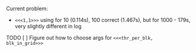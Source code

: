 Current problem:
 - `<<<1,1>>>` using for 10 (0.114s), 100 correct (1.467s), but for 1000 - 179s, very slightly different in log

TODO
[ ] Figure out how to choose args for `<<<thr_per_blk, blk_in_grid>>>`